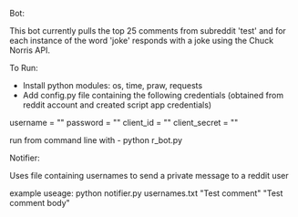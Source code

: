 
Bot:

This bot currently pulls the top 25 comments from subreddit 'test' and for each instance of the word 'joke' responds
with a joke using the Chuck Norris API.

To Run:

- Install python modules: os, time, praw, requests
- Add config.py file containing the following credentials (obtained from reddit account and created script app credentials)

username = ""
password = ""
client_id = ""
client_secret = ""

run from command line with - python r_bot.py

Notifier:

Uses file containing usernames to send a private message to a reddit user

example useage: python notifier.py usernames.txt "Test comment" "Test comment body"
